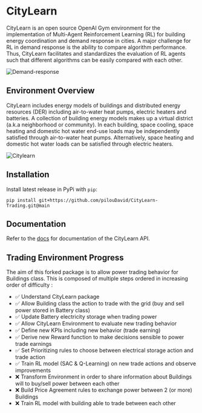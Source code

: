 # CityLearn
CityLearn is an open source OpenAI Gym environment for the implementation of Multi-Agent Reinforcement Learning (RL) for building energy coordination and demand response in cities. A major challenge for RL in demand response is the ability to compare algorithm performance. Thus, CityLearn facilitates and standardizes the evaluation of RL agents such that different algorithms can be easily compared with each other.

![Demand-response](https://github.com/intelligent-environments-lab/CityLearn/blob/master/assets/images/dr.jpg)

## Environment Overview

CityLearn includes energy models of buildings and distributed energy resources (DER) including air-to-water heat pumps, electric heaters and batteries. A collection of building energy models makes up a virtual district (a.k.a neighborhood or community). In each building, space cooling, space heating and domestic hot water end-use loads may be independently satisfied through air-to-water heat pumps. Alternatively, space heating and domestic hot water loads can be satisfied through electric heaters.

![Citylearn](https://github.com/intelligent-environments-lab/CityLearn/blob/master/assets/images/citylearn_systems.png)

## Installation
Install latest release in PyPi with `pip`:
```console
pip install git+https://github.com/pilouDavid/CityLearn-Trading.git@main
```

## Documentation
Refer to the [docs](https://intelligent-environments-lab.github.io/CityLearn/) for documentation of the CityLearn API.

## Trading Environment Progress
The aim of this forked package is to allow power trading behavior for Buildings class. 
This is composed of multiple steps ordered in increasing order of difficulty :

* ✅ Understand CityLearn package
* ✅ Allow Building class the action to trade with the grid (buy and sell power stored in Battery class)
* ✅ Update Battery electricity storage when trading power
* ✅ Allow CityLearn Environment to evaluate new trading behavior
* ✅ Define new KPIs including new behavior (trade earning)
* ✅ Derive new Reward function to make decisions sensible to power trade earnings
* ✅ Set Prioritizing rules to choose between electrical storage action and trade action
* ✅ Train RL model (SAC & Q-Learning) on new trade actions and observe improvements
* ❌ Transform Environment in order to share information about Buildings will to buy/sell power between each other
* ❌ Build Price Agreement rules to exchange power between 2 (or more) Buildings
* ❌ Train RL model with building able to trade between each other

